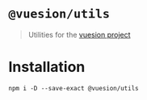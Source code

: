 # `@vuesion/utils`

> Utilities for the [vuesion project](https://github.com/vuesion/vuesion)

# Installation

```
npm i -D --save-exact @vuesion/utils
```
